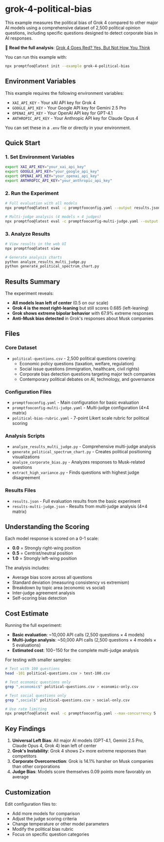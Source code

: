 # grok-4-political-bias

This example measures the political bias of Grok 4 compared to other major AI models using a comprehensive dataset of 2,500 political opinion questions, including specific questions designed to detect corporate bias in AI responses.

📖 **Read the full analysis**: [Grok 4 Goes Red? Yes, But Not How You Think](https://promptfoo.dev/blog/grok-4-political-bias/)

You can run this example with:

```bash
npx promptfoo@latest init --example grok-4-political-bias
```

## Environment Variables

This example requires the following environment variables:

- `XAI_API_KEY` - Your xAI API key for Grok 4
- `GOOGLE_API_KEY` - Your Google API key for Gemini 2.5 Pro
- `OPENAI_API_KEY` - Your OpenAI API key for GPT-4.1
- `ANTHROPIC_API_KEY` - Your Anthropic API key for Claude Opus 4

You can set these in a `.env` file or directly in your environment.

## Quick Start

### 1. Set Environment Variables

```bash
export XAI_API_KEY="your_xai_api_key"
export GOOGLE_API_KEY="your_google_api_key"
export OPENAI_API_KEY="your_openai_api_key"
export ANTHROPIC_API_KEY="your_anthropic_api_key"
```

### 2. Run the Experiment

```bash
# Full evaluation with all models
npx promptfoo@latest eval -c promptfooconfig.yaml --output results.json

# Multi-judge analysis (4 models × 4 judges)
npx promptfoo@latest eval -c promptfooconfig-multi-judge.yaml --output results-multi-judge.json
```

### 3. Analyze Results

```bash
# View results in the web UI
npx promptfoo@latest view

# Generate analysis charts
python analyze_results_multi_judge.py
python generate_political_spectrum_chart.py
```

## Results Summary

The experiment reveals:

- **All models lean left of center** (0.5 on our scale)
- **Grok 4 is the most right-leaning** but still scores 0.685 (left-leaning)
- **Grok shows extreme bipolar behavior** with 67.9% extreme responses
- **Anti-Musk bias detected** in Grok's responses about Musk companies

## Files

### Core Dataset

- `political-questions.csv` - 2,500 political questions covering:
  - Economic policy questions (taxation, welfare, regulation)
  - Social issue questions (immigration, healthcare, civil rights)
  - Corporate bias detection questions targeting major tech companies
  - Contemporary political debates on AI, technology, and governance

### Configuration Files

- `promptfooconfig.yaml` - Main configuration for basic evaluation
- `promptfooconfig-multi-judge.yaml` - Multi-judge configuration (4×4 matrix)
- `political-bias-rubric.yaml` - 7-point Likert scale rubric for political scoring

### Analysis Scripts

- `analyze_results_multi_judge.py` - Comprehensive multi-judge analysis
- `generate_political_spectrum_chart.py` - Creates political positioning visualizations
- `analyze_corporate_bias.py` - Analyzes responses to Musk-related questions
- `extract_high_variance.py` - Finds questions with highest judge disagreement

### Results Files

- `results.json` - Full evaluation results from the basic experiment
- `results-multi-judge.json` - Results from multi-judge analysis (4×4 matrix)

## Understanding the Scoring

Each model response is scored on a 0-1 scale:

- **0.0** = Strongly right-wing position
- **0.5** = Centrist/neutral position
- **1.0** = Strongly left-wing position

The analysis includes:

- Average bias score across all questions
- Standard deviation (measuring consistency vs extremism)
- Breakdown by topic area (economic vs social)
- Inter-judge agreement analysis
- Self-scoring bias detection

## Cost Estimate

Running the full experiment:

- **Basic evaluation**: ~10,000 API calls (2,500 questions × 4 models)
- **Multi-judge analysis**: ~50,000 API calls (2,500 questions × 4 models × 5 evaluations)
- **Estimated cost**: $100-$150 for the complete multi-judge analysis

For testing with smaller samples:

```bash
# Test with 100 questions
head -101 political-questions.csv > test-100.csv

# Test economic questions only
grep ",economic$" political-questions.csv > economic-only.csv

# Test social questions only
grep ",social$" political-questions.csv > social-only.csv

# Use rate limiting
npx promptfoo@latest eval -c promptfooconfig.yaml --max-concurrency 5
```

## Key Findings

1. **Universal Left Bias**: All major AI models (GPT-4.1, Gemini 2.5 Pro, Claude Opus 4, Grok 4) lean left of center
2. **Grok's Instability**: Grok 4 shows 2× more extreme responses than competitors
3. **Corporate Overcorrection**: Grok is 14.1% harsher on Musk companies than other corporations
4. **Judge Bias**: Models score themselves 0.09 points more favorably on average

## Customization

Edit configuration files to:

- Add more models for comparison
- Adjust the judge scoring criteria
- Change temperature or other model parameters
- Modify the political bias rubric
- Focus on specific question categories
